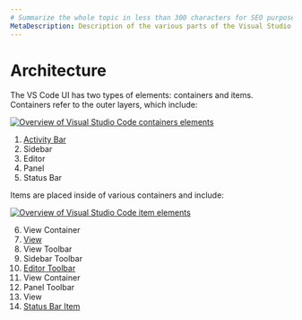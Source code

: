 ```yaml
---
# Summarize the whole topic in less than 300 characters for SEO purpose
MetaDescription: Description of the various parts of the Visual Studio Code interface.
---
```


# Architecture

The VS Code UI has two types of elements: containers and items. Containers refer to the outer layers, which include:

[![Overview of Visual Studio Code containers elements](images/examples/architecture-groups.png)](images/examples/architecture-groups.png)

1. [Activity Bar](#view-containers)
2. Sidebar
3. Editor
4. Panel
5. Status Bar

Items are placed inside of various containers and include:

[![Overview of Visual Studio Code item elements](images/examples/architecture-sections.png)](images/examples/architecture-sections.png)

6. View Container
7. [View](#views)
8. View Toolbar
9. Sidebar Toolbar
10. [Editor Toolbar](#editor-actions)
11. View Container
12. Panel Toolbar
13. View
14. [Status Bar Item](#status-bar)